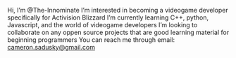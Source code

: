 Hi, I’m @The-Innominate
I’m interested in becoming a videogame developer specifically for Activision Blizzard
I’m currently learning C++, python, Javascript, and the world of videogame developers
I’m looking to collaborate on any oppen source projects that are good learning material for beginning programmers
You can reach me through email: cameron.sadusky@gmail.com

<!---
The-Innominate/The-Innominate is a ✨ special ✨ repository because its `README.md` (this file) appears on your GitHub profile.
You can click the Preview link to take a look at your changes.
--->
